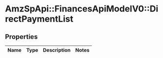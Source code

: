 # AmzSpApi::FinancesApiModelV0::DirectPaymentList

## Properties
Name | Type | Description | Notes
------------ | ------------- | ------------- | -------------

